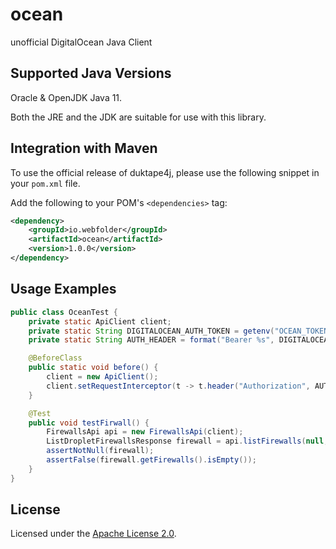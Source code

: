 # ocean

unofficial DigitalOcean Java Client

Supported Java Versions
-----------------------

Oracle & OpenJDK Java 11.

Both the JRE and the JDK are suitable for use with this library.

Integration with Maven
----------------------

To use the official release of duktape4j, please use the following snippet in your `pom.xml` file.

Add the following to your POM's `<dependencies>` tag:

```xml
<dependency>
    <groupId>io.webfolder</groupId>
    <artifactId>ocean</artifactId>
    <version>1.0.0</version>
</dependency>
```

Usage Examples
--------------
```java
public class OceanTest {
    private static ApiClient client;
    private static String DIGITALOCEAN_AUTH_TOKEN = getenv("OCEAN_TOKEN");
    private static String AUTH_HEADER = format("Bearer %s", DIGITALOCEAN_AUTH_TOKEN);

    @BeforeClass
    public static void before() {
        client = new ApiClient();
        client.setRequestInterceptor(t -> t.header("Authorization", AUTH_HEADER));
    }

    @Test
    public void testFirwall() {
        FirewallsApi api = new FirewallsApi(client);
        ListDropletFirewallsResponse firewall = api.listFirewalls(null, null);
        assertNotNull(firewall);
        assertFalse(firewall.getFirewalls().isEmpty());
    }
}
```

License
-------
Licensed under the [Apache License 2.0](https://github.com/webfolderio/ocean/blob/master/LICENSE).